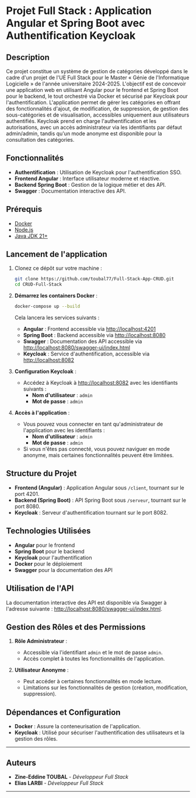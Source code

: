 # Projet Full Stack : Application Angular et Spring Boot avec Authentification Keycloak

## Description

Ce projet constitue un système de gestion de catégories développé dans le cadre d'un projet de l'UE Full Stack pour le Master « Génie de l'Informatique Logicielle » de l'année universitaire 2024-2025. L'objectif est de concevoir une application web en utilisant Angular pour le frontend et Spring Boot pour le backend, le tout orchestré via Docker et sécurisé par Keycloak pour l'authentification.
L'application permet de gérer les catégories en offrant des fonctionnalités d'ajout, de modification, de suppression, de gestion des sous-catégories et de visualisation, accessibles uniquement aux utilisateurs authentifiés. Keycloak prend en charge l'authentification et les autorisations, avec un accès administrateur via les identifiants par défaut admin/admin, tandis qu'un mode anonyme est disponible pour la consultation des catégories.

## Fonctionnalités

- **Authentification** : Utilisation de Keycloak pour l'authentification SSO.
- **Frontend Angular** : Interface utilisateur moderne et réactive.
- **Backend Spring Boot** : Gestion de la logique métier et des API.
- **Swagger** : Documentation interactive des API.

## Prérequis

- [Docker](https://www.docker.com/)
- [Node.js](https://nodejs.org/)
- [Java JDK 21+](https://www.oracle.com/java/technologies/javase-jdk21-downloads.html)

## Lancement de l'application

1. Clonez ce dépôt sur votre machine :

   ```bash
   git clone https://github.com/toubal77/Full-Stack-App-CRUD.git
   cd CRUD-Full-Stack
   ```

2. **Démarrez les containers Docker** :

   ```bash
   docker-compose up --build
   ```

   Cela lancera les services suivants :

   - **Angular** : Frontend accessible via [http://localhost:4201](http://localhost:4201)
   - **Spring Boot** : Backend accessible via [http://localhost:8080](http://localhost:8080)
   - **Swagger** : Documentation des API accessible via [http://localhost:8080/swagger-ui/index.html](http://localhost:8080/swagger-ui/index.html)
   - **Keycloak** : Service d'authentification, accessible via [http://localhost:8082](http://localhost:8082)

3. **Configuration Keycloak** :

   - Accédez à Keycloak à [http://localhost:8082](http://localhost:8082) avec les identifiants suivants :
     - **Nom d'utilisateur** : `admin`
     - **Mot de passe** : `admin`

4. **Accès à l'application** :
   - Vous pouvez vous connecter en tant qu'administrateur de l'application avec les identifiants :
     - **Nom d'utilisateur** : `admin`
     - **Mot de passe** : `admin`
   - Si vous n'êtes pas connecté, vous pouvez naviguer en mode anonyme, mais certaines fonctionnalités peuvent être limitées.

## Structure du Projet

- **Frontend (Angular)** : Application Angular sous `/client`, tournant sur le port 4201.
- **Backend (Spring Boot)** : API Spring Boot sous `/serveur`, tournant sur le port 8080.
- **Keycloak** : Serveur d'authentification tournant sur le port 8082.

## Technologies Utilisées

- **Angular** pour le frontend
- **Spring Boot** pour le backend
- **Keycloak** pour l'authentification
- **Docker** pour le déploiement
- **Swagger** pour la documentation des API

## Utilisation de l'API

La documentation interactive des API est disponible via Swagger à l'adresse suivante : [http://localhost:8080/swagger-ui/index.html](http://localhost:8080/swagger-ui/index.html).

## Gestion des Rôles et des Permissions

1. **Rôle Administrateur** :

   - Accessible via l'identifiant `admin` et le mot de passe `admin`.
   - Accès complet à toutes les fonctionnalités de l'application.

2. **Utilisateur Anonyme** :
   - Peut accéder à certaines fonctionnalités en mode lecture.
   - Limitations sur les fonctionnalités de gestion (création, modification, suppression).

## Dépendances et Configuration

- **Docker** : Assure la conteneurisation de l'application.
- **Keycloak** : Utilisé pour sécuriser l'authentification des utilisateurs et la gestion des rôles.

---

## Auteurs

- **Zine-Eddine TOUBAL** - _Développeur Full Stack_
- **Elias LARBI** - _Développeur Full Stack_

---
